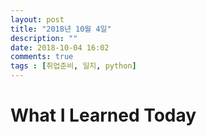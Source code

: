 ```yaml
---
layout: post
title: "2018년 10월 4일"
description: ""
date: 2018-10-04 16:02  
comments: true
tags : [취업준비, 일지, python]
---
```


# What I Learned Today

## 